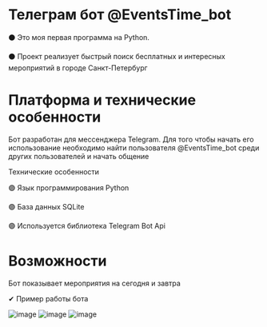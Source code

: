 # Телеграм бот @EventsTime_bot 

⚫ Это моя первая программа на Python.

⚫ Проект реализует быстрый поиск бесплатных и интересных мероприятий в городе Санкт-Петербург

# Платформа и технические особенности

Бот разработан для мессенджера Telegram. Для того чтобы начать его использование необходимо найти пользователя @EventsTime_bot среди других пользователей и начать общение

Технические особенности

🟣 Язык программирования Python

🟣 База данных SQLite

🟣 Используется библиотека Telegram Bot Api

# Возможности 

Бот показывает мероприятия на сегодня и завтра

✔ Пример работы бота 

![image](https://user-images.githubusercontent.com/107112651/206806779-0d7c6dbe-ea3a-4c8c-88fd-de68b4c701d9.png)
![image](https://user-images.githubusercontent.com/107112651/206806819-47bde685-f19d-4c45-860b-a7cea81d800b.png)
![image](https://user-images.githubusercontent.com/107112651/206806853-cf96a395-882e-46d0-99b5-eac92642306e.png)



